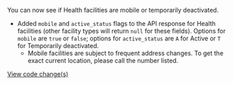 You can now see if Health facilities are mobile or temporarily deactivated.
- Added `mobile` and `active_status` flags to the API response for Health facilities (other facility types will return `null` for these fields). Options for `mobile` are `true` or `false`; options for `active_status` are `A` for Active or `T` for Temporarily deactivated.
  - Mobile facilities are subject to frequent address changes. To get the exact current location, please call the number listed.

[View code change(s)](https://github.com/department-of-veterans-affairs/vets-api/pull/3339/commits)
